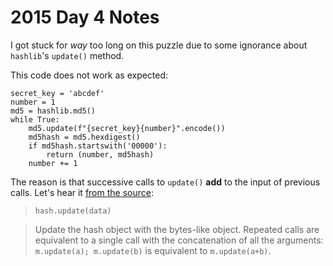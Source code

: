 # 2015 Day 4 Notes

I got stuck for _way_ too long on this puzzle due to some ignorance about `hashlib`'s `update()` method.

This code does not work as expected:
```python3
secret_key = 'abcdef'
number = 1
md5 = hashlib.md5()
while True:
    md5.update(f"{secret_key}{number}".encode())
    md5hash = md5.hexdigest()
    if md5hash.startswith('00000'):
        return (number, md5hash)
    number += 1
```

The reason is that successive calls to `update()` **add** to the input of previous calls. Let's hear it [from the source](https://docs.python.org/3/library/hashlib.html#hashlib.hash.digest):

> `hash.update(data)`

> Update the hash object with the bytes-like object. Repeated calls are equivalent to a single call with the concatenation of all the arguments: `m.update(a); m.update(b)` is equivalent to `m.update(a+b)`.
